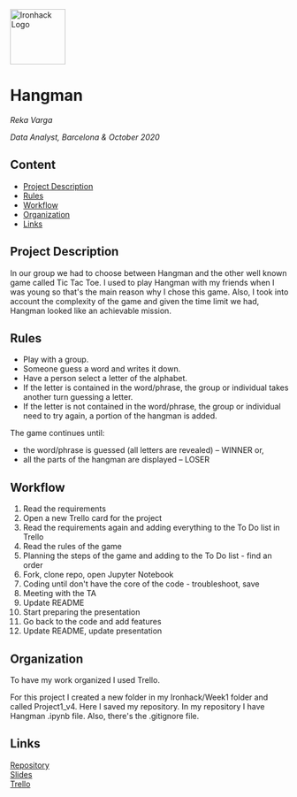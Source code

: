 <img src="https://bit.ly/2VnXWr2" alt="Ironhack Logo" width="100"/>

# Hangman
*Reka Varga*

*Data Analyst, Barcelona & October 2020*

## Content
- [Project Description](#project-description)
- [Rules](#rules)
- [Workflow](#workflow)
- [Organization](#organization)
- [Links](#links)

## Project Description
In our group we had to choose between Hangman and the other well known game called Tic Tac Toe. I used to play Hangman with my friends when I was young so that's the main reason why I chose this game. Also, I took into account the complexity of the game and given the time limit we had, Hangman looked  like an achievable mission.

## Rules
- Play with a group. 
- Someone guess a word and writes it down.
- Have a person select a letter of the alphabet.
- If the letter is contained in the word/phrase, the group or individual takes another turn guessing a letter.
- If the letter is not contained in the word/phrase, the group or individual need to try again, a portion of the hangman is added. 

The game continues until:
- the word/phrase is guessed (all letters are revealed) – WINNER or,
- all the parts of the hangman are displayed – LOSER

## Workflow
1. Read the requirements
2. Open a new Trello card for the project
3. Read the requirements again and adding everything to the To Do list in Trello
4. Read the rules of the game
5. Planning the steps of the game and adding to the To Do list - find an order
6. Fork, clone repo, open Jupyter Notebook
7. Coding until don't have the core of the code - troubleshoot, save
8. Meeting with the TA
9. Update README
10. Start preparing the presentation
11. Go back to the code and add features
12. Update README, update presentation


## Organization
To have my work organized I used Trello.

For this project I created a new folder in my Ironhack/Week1 folder and called Project1_v4. Here I saved my repository.
In my repository I have Hangman .ipynb file. Also, there's the .gitignore file.

## Links


[Repository](https://github.com/Reka67/Project-Week-1-Build-Your-Own-Game/tree/master/your-project)  
[Slides](https://www.canva.com/design/DAELRT73kC8/rJiH5aUXN5PHGekw1dRl7w/view?utm_content=DAELRT73kC8&utm_campaign=designshare&utm_medium=link&utm_source=sharebutton)  
[Trello](https://trello.com/b/KXDtR2vw/hangman)  
